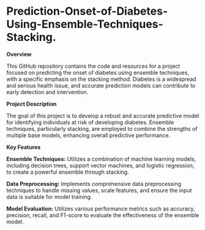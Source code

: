 # Prediction-Onset-of-Diabetes-Using-Ensemble-Techniques-Stacking.
**Overview**

This GitHub repository contains the code and resources for a project focused on predicting the onset of diabetes using ensemble techniques, with a specific emphasis on the stacking method. Diabetes is a widespread and serious health issue, and accurate prediction models can contribute to early detection and intervention.

**Project Description**

The goal of this project is to develop a robust and accurate predictive model for identifying individuals at risk of developing diabetes. Ensemble techniques, particularly stacking, are employed to combine the strengths of multiple base models, enhancing overall predictive performance.

**Key Features**

**Ensemble Techniques:** Utilizes a combination of machine learning models, including decision trees, support vector machines, and logistic regression, to create a powerful ensemble through stacking.

**Data Preprocessing:** Implements comprehensive data preprocessing techniques to handle missing values, scale features, and ensure the input data is suitable for model training.

**Model Evaluation:** Utilizes various performance metrics such as accuracy, precision, recall, and F1-score to evaluate the effectiveness of the ensemble model.
